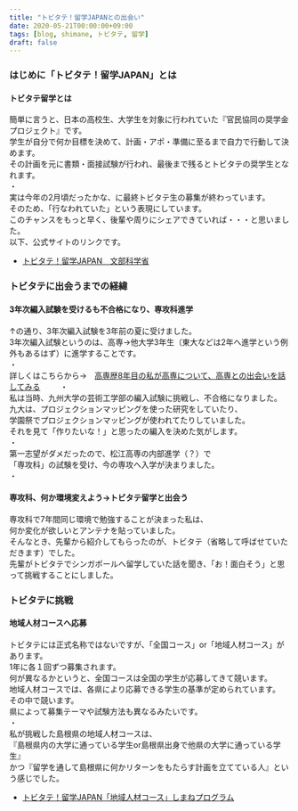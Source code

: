 ```yaml
---
title: "トビタテ！留学JAPANとの出会い"
date: 2020-05-21T00:00:00+09:00
tags: [blog, shimane, トビタテ, 留学]
draft: false
---
```


### はじめに「トビタテ！留学JAPAN」とは
#### トビタテ留学とは
簡単に言うと、日本の高校生、大学生を対象に行われていた『官民協同の奨学金プロジェクト』です。   
学生が自分で何か目標を決めて、計画・アポ・準備に至るまで自力で行動して決めます。  
その計画を元に書類・面接試験が行われ、最後まで残るとトビタテの奨学生となれます。  
・  
実は今年の2月頃だったかな、に最終トビタテ生の募集が終わっています。  
そのため、「行なわれていた」という表現にしています。  
このチャンスをもっと早く、後輩や周りにシェアできていれば・・・と思いました。  
以下、公式サイトのリンクです。
- [トビタテ！留学JAPAN　文部科学省](https://tobitate.mext.go.jp/)  
  
### トビタテに出会うまでの経緯
#### 3年次編入試験を受けるも不合格になり、専攻科進学
↑の通り、3年次編入試験を3年前の夏に受けました。  
3年次編入試験というのは、高専→他大学3年生（東大などは2年へ進学という例外もあるはず）に進学することです。  
・  
詳しくはこちらから→　[高専歴8年目の私が高専について、高専との出会いを話してみる](https://sakurashimane.github.io/blog/2020/05/20/aboutkosen/) 　　
・  
私は当時、九州大学の芸術工学部の編入試験に挑戦し、不合格になりました。  
九大は、プロジェクションマッピングを使った研究をしていたり、  
学園祭でプロジェクションマッピングが使われてたりしていました。  
それを見て「作りたいな！」と思ったの編入を決めた気がします。  
・  
第一志望がダメだったので、松江高専の内部進学（？）で  
「専攻科」の試験を受け、今の専攻へ入学が決まりました。  
・  
#### 専攻科、何か環境変えよう→トビタテ留学と出会う
専攻科で7年間同じ環境で勉強することが決まった私は、  
何か変化が欲しいとアンテナを貼っていました。  
そんなとき、先輩から紹介してもらったのが、トビタテ（省略して呼ばせていただきます）でした。  
先輩がトビタテでシンガポールへ留学していた話を聞き、「お！面白そう」と思って挑戦することにしました。

### トビタテに挑戦
#### 地域人材コースへ応募
トビタテには正式名称ではないですが、「全国コース」or「地域人材コース」があります。  
1年に各１回ずつ募集されます。  
何が異なるかというと、全国コースは全国の学生が応募してきて競います。  
地域人材コースでは、各県により応募できる学生の基準が定められています。  
その中で競います。  
県によって募集テーマや試験方法も異なるみたいです。  
・  
私が挑戦した島根県の地域人材コースは、  
『島根県内の大学に通っている学生or島根県出身で他県の大学に通っている学生』  
かつ『留学を通して島根県に何かリターンをもたらす計画を立てている人』という感じでした。

- [トビタテ！留学JAPAN「地域人材コース」しまねプログラム](https://www.tobitate-shimane.jp/)